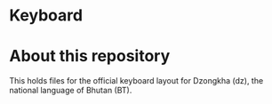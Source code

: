 # Keyboard
# About this repository
This holds files for the official keyboard layout for Dzongkha (dz), the national language of Bhutan (BT).
